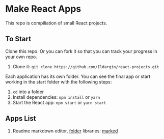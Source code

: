 # Make React Apps

This repo is compiliation of small React projects.

## To Start

Clone this repo. Or you can fork it so that you can track your progress in your own repo.

1. Clone it: `git clone https://github.com/Ildargin/react-projects.git`

Each application has its own folder.
You can see the final app or start working in the start folder with the following steps:

1. `cd` into a folder
2. Install dependencies: `npm install` or `yarn`
3. Start the React app: `npm start` or `yarn start`

## Apps List

1. Readme markdown editor, [folder](./readme-markdown-editor) libraries: [marked](https://github.com/markedjs/marked)
